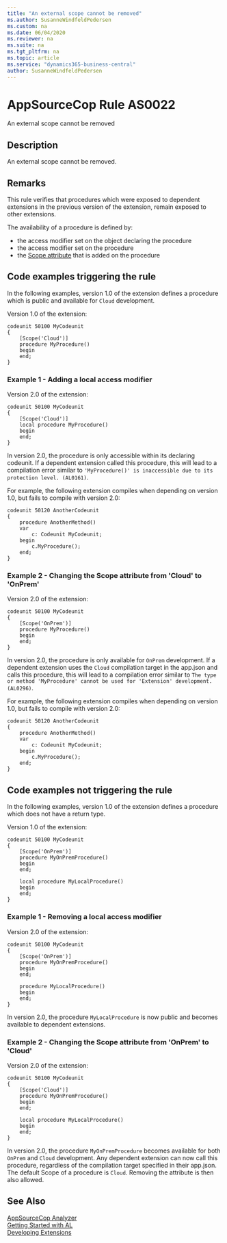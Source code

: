 ```yaml
---
title: "An external scope cannot be removed"
ms.author: SusanneWindfeldPedersen
ms.custom: na
ms.date: 06/04/2020
ms.reviewer: na
ms.suite: na
ms.tgt_pltfrm: na
ms.topic: article
ms.service: "dynamics365-business-central"
author: SusanneWindfeldPedersen
---
```

[//]: # (START>DO_NOT_EDIT)
[//]: # (IMPORTANT:Do not edit any of the content between here and the END>DO_NOT_EDIT.)
[//]: # (Any modifications should be made in the .xml files in the ModernDev repo.)
# AppSourceCop Rule AS0022
An external scope cannot be removed  

## Description
An external scope cannot be removed.

[//]: # (IMPORTANT: END>DO_NOT_EDIT)

## Remarks

This rule verifies that procedures which were exposed to dependent extensions in the previous version of the extension, remain exposed to other extensions.

The availability of a procedure is defined by:
- the access modifier set on the object declaring the procedure
- the access modifier set on the procedure
- the [Scope attribute](../methods/devenv-scope-attribute.md) that is added on the procedure

## Code examples triggering the rule

In the following examples, version 1.0 of the extension defines a procedure which is public and available for `Cloud` development.

Version 1.0 of the extension:
```
codeunit 50100 MyCodeunit
{
    [Scope('Cloud')]
    procedure MyProcedure()
    begin
    end;
}
```

### Example 1 - Adding a local access modifier

Version 2.0 of the extension:
```
codeunit 50100 MyCodeunit
{
    [Scope('Cloud')]
    local procedure MyProcedure()
    begin
    end;
}
```

In version 2.0, the procedure is only accessible within its declaring codeunit. If a dependent extension called this procedure, this will lead to a compilation error similar to `'MyProcedure()' is inaccessible due to its protection level. (AL0161)`.

For example, the following extension compiles when depending on version 1.0, but fails to compile with version 2.0:
```
codeunit 50120 AnotherCodeunit
{
    procedure AnotherMethod()
    var
        c: Codeunit MyCodeunit;
    begin
        c.MyProcedure();
    end;
}
```


### Example 2 - Changing the Scope attribute from 'Cloud' to 'OnPrem'

Version 2.0 of the extension:
```
codeunit 50100 MyCodeunit
{
    [Scope('OnPrem')]
    procedure MyProcedure()
    begin
    end;
}
```

In version 2.0, the procedure is only available for `OnPrem` development. If a dependent extension uses the `Cloud` compilation target in the app.json and calls this procedure, this will lead to a compilation error similar to `The type or method 'MyProcedure' cannot be used for 'Extension' development. (AL0296)`.

For example, the following extension compiles when depending on version 1.0, but fails to compile with version 2.0:
```
codeunit 50120 AnotherCodeunit
{
    procedure AnotherMethod()
    var
        c: Codeunit MyCodeunit;
    begin
        c.MyProcedure();
    end;
}
```

## Code examples not triggering the rule

In the following examples, version 1.0 of the extension defines a procedure which does not have a return type.

Version 1.0 of the extension:
```
codeunit 50100 MyCodeunit
{
    [Scope('OnPrem')]
    procedure MyOnPremProcedure()
    begin
    end;

    local procedure MyLocalProcedure()
    begin
    end;
}
```

### Example 1 - Removing a local access modifier

Version 2.0 of the extension:
```
codeunit 50100 MyCodeunit
{
    [Scope('OnPrem')]
    procedure MyOnPremProcedure()
    begin
    end;

    procedure MyLocalProcedure()
    begin
    end;
}
```

In version 2.0, the procedure `MyLocalProcedure` is now public and becomes available to dependent extensions.

### Example 2 - Changing the Scope attribute from 'OnPrem' to 'Cloud'

Version 2.0 of the extension:
```
codeunit 50100 MyCodeunit
{
    [Scope('Cloud')]
    procedure MyOnPremProcedure()
    begin
    end;

    local procedure MyLocalProcedure()
    begin
    end;
}
```

In version 2.0, the procedure `MyOnPremProcedure` becomes available for both `OnPrem` and `Cloud` development. Any dependent extension can now call this procedure, regardless of the compilation target specified in their app.json. The default Scope of a procedure is `Cloud`. Removing the attribute is then also allowed.

## See Also  
[AppSourceCop Analyzer](appsourcecop.md)  
[Getting Started with AL](../devenv-get-started.md)  
[Developing Extensions](../devenv-dev-overview.md)  

